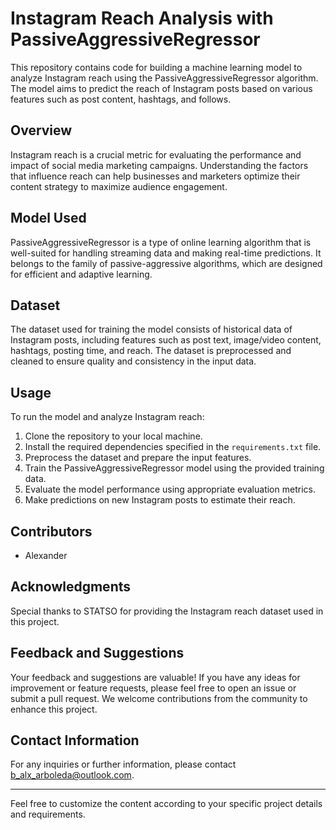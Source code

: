 # Instagram Reach Analysis with PassiveAggressiveRegressor

This repository contains code for building a machine learning model to analyze Instagram reach using the PassiveAggressiveRegressor algorithm. The model aims to predict the reach of Instagram posts based on various features such as post content, hashtags, and follows.

## Overview

Instagram reach is a crucial metric for evaluating the performance and impact of social media marketing campaigns. Understanding the factors that influence reach can help businesses and marketers optimize their content strategy to maximize audience engagement.

## Model Used

PassiveAggressiveRegressor is a type of online learning algorithm that is well-suited for handling streaming data and making real-time predictions. It belongs to the family of passive-aggressive algorithms, which are designed for efficient and adaptive learning.

## Dataset

The dataset used for training the model consists of historical data of Instagram posts, including features such as post text, image/video content, hashtags, posting time, and reach. The dataset is preprocessed and cleaned to ensure quality and consistency in the input data.

## Usage

To run the model and analyze Instagram reach:

1. Clone the repository to your local machine.
2. Install the required dependencies specified in the `requirements.txt` file.
3. Preprocess the dataset and prepare the input features.
4. Train the PassiveAggressiveRegressor model using the provided training data.
5. Evaluate the model performance using appropriate evaluation metrics.
6. Make predictions on new Instagram posts to estimate their reach.

## Contributors

- Alexander


## Acknowledgments

Special thanks to STATSO for providing the Instagram reach dataset used in this project.

## Feedback and Suggestions

Your feedback and suggestions are valuable! If you have any ideas for improvement or feature requests, please feel free to open an issue or submit a pull request. We welcome contributions from the community to enhance this project.

## Contact Information

For any inquiries or further information, please contact b_alx_arboleda@outlook.com.

---

Feel free to customize the content according to your specific project details and requirements.